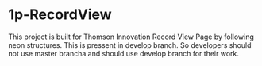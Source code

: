 # 1p-RecordView
This project is built for Thomson Innovation Record View Page by following neon structures. This is pressent in develop branch. So developers should not use master brancha and should use develop branch for their work.
